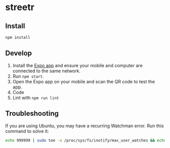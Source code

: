# streetr

## Install
```bash
npm install
```

## Develop
1. Install the [Expo app](https://expo.io/tools#client) and ensure your mobile and computer are connected to the same network.
2. Run `npm start`.
3. Open the Expo app on your mobile and scan the QR code to test the app.
4. Code
5. Lint with `npm run lint`

## Troubleshooting
If you are using Ubuntu, you may have a recurring Watchman error. Run this command to solve it:
```bash
echo 999999 | sudo tee -a /proc/sys/fs/inotify/max_user_watches && echo 999999 | sudo tee -a /proc/sys/fs/inotify/max_queued_events && echo 999999 | sudo tee -a /proc/sys/fs/inotify/max_user_instances && watchman shutdown-server && sudo sysctl -p
```
